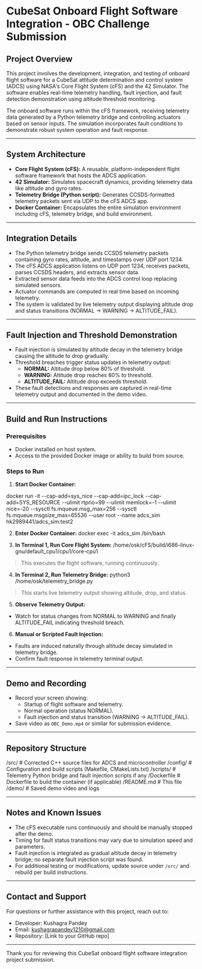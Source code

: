 # CubeSat Onboard Flight Software Integration - OBC Challenge Submission

## Project Overview

This project involves the development, integration, and testing of onboard flight software for a CubeSat attitude determination and control system (ADCS) using NASA's Core Flight System (cFS) and the 42 Simulator. The software enables real-time telemetry handling, fault injection, and fault detection demonstration using altitude threshold monitoring.

The onboard software runs within the cFS framework, receiving telemetry data generated by a Python telemetry bridge and controlling actuators based on sensor inputs. The simulation incorporates fault conditions to demonstrate robust system operation and fault response.

---

## System Architecture

- **Core Flight System (cFS):** A reusable, platform-independent flight software framework that hosts the ADCS application.
- **42 Simulator:** Simulates spacecraft dynamics, providing telemetry data like altitude and gyro rates.
- **Telemetry Bridge (Python script):** Generates CCSDS-formatted telemetry packets sent via UDP to the cFS ADCS app.
- **Docker Container:** Encapsulates the entire simulation environment including cFS, telemetry bridge, and build environment.

---

## Integration Details

- The Python telemetry bridge sends CCSDS telemetry packets containing gyro rates, altitude, and timestamps over UDP port 1234.
- The cFS ADCS application listens on UDP port 1234, receives packets, parses CCSDS headers, and extracts sensor data.
- Extracted sensor data feeds into the ADCS control loop replacing simulated sensors.
- Actuator commands are computed in real time based on incoming telemetry.
- The system is validated by live telemetry output displaying altitude drop and status transitions (NORMAL → WARNING → ALTITUDE_FAIL).

---

## Fault Injection and Threshold Demonstration

- Fault injection is simulated by altitude decay in the telemetry bridge causing the altitude to drop gradually.
- Threshold breaches trigger status updates in telemetry output:
  - **NORMAL:** Altitude drop below 80% of threshold.
  - **WARNING:** Altitude drop reaches 80% to threshold.
  - **ALTITUDE_FAIL:** Altitude drop exceeds threshold.
- These fault detections and responses are captured in real-time telemetry output and documented in the demo video.

---

## Build and Run Instructions

### Prerequisites

- Docker installed on host system.
- Access to the provided Docker image or ability to build from source.

### Steps to Run

1. **Start Docker Container:**

docker run -it --cap-add=sys_nice --cap-add=ipc_lock --cap-add=SYS_RESOURCE
--ulimit rtprio=99 --ulimit memlock=-1 --ulimit nice=-20
--sysctl fs.mqueue.msg_max=256 --sysctl fs.mqueue.msgsize_max=65536
--user root --name adcs_sim hk2989441/adcs_sim:test2

2. **Enter Docker Container:**
docker exec -it adcs_sim /bin/bash

3. **In Terminal 1, Run Core Flight System:**
/home/osk/cFS/build/i686-linux-gnu/default_cpu1/cpu1/core-cpu1
> This executes the flight software, running continuously.

4. **In Terminal 2, Run Telemetry Bridge:**
python3 /home/osk/telemetry_bridge.py

> This starts live telemetry output showing altitude, drop, and status.

5. **Observe Telemetry Output:**

- Watch for status changes from NORMAL to WARNING and finally ALTITUDE_FAIL indicating threshold breach.

6. **Manual or Scripted Fault Injection:**

- Faults are induced naturally through altitude decay simulated in telemetry bridge.
- Confirm fault response in telemetry terminal output.

---

## Demo and Recording

- Record your screen showing:
  - Startup of flight software and telemetry.
  - Normal operation (status NORMAL).
  - Fault injection and status transition (WARNING → ALTITUDE_FAIL).
- Save video as `OBC_Demo.mp4` or similar for submission evidence.

---

## Repository Structure

/src/ # Corrected C++ source files for ADCS and microcontroller
/config/ # Configuration and build scripts (Makefile, CMakeLists.txt)
/scripts/ # Telemetry Python bridge and fault injection scripts if any
/Dockerfile # Dockerfile to build the container (if applicable)
/README.md # This file
/demo/ # Saved demo video and logs


---

## Notes and Known Issues

- The cFS executable runs continuously and should be manually stopped after the demo.
- Timing for fault status transitions may vary due to simulation speed and parameters.
- Fault injection is integrated as gradual altitude decay in telemetry bridge; no separate fault injection script was found.
- For additional testing or modifications, update source under `/src/` and rebuild per build instructions.

---

## Contact and Support

For questions or further assistance with this project, reach out to:

- Developer: Kushagra Pandey
- Email: kushagrapandey1210@gmail.com
- Repository: [Link to your GitHub repo]

---

Thank you for reviewing this CubeSat onboard flight software integration project submission.

